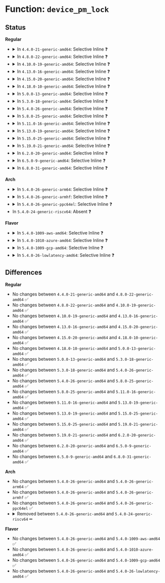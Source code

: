 # Function: <code>device_pm_lock</code>

## Status
<b>Regular</b>
<ul>
<li>
<details>
<summary>In <code>4.4.0-21-generic-amd64</code>: Selective Inline ❓</summary>

```c
void device_pm_lock()
```

```json
{
  "name": "device_pm_lock",
  "collision_type": "Unique Global",
  "inline_type": "Selective",
  "funcs": [
    {
      "addr": 18446744071584449734,
      "name": "device_pm_lock",
      "external": true,
      "loc": "drivers/base/power/main.c:107",
      "file": "drivers/base/power/main.c",
      "inline": "not declared, inlined",
      "caller_inline": [
        "drivers/base/power/main.c:dpm_for_each_dev"
      ],
      "caller_func": [
        "drivers/base/core.c:device_move",
        "drivers/base/dd.c:deferred_probe_work_func",
        "drivers/base/power/trace.c:late_resume_init",
        "drivers/base/power/trace.c:show_trace_dev_match"
      ]
    }
  ],
  "symbols": [
    {
      "addr": 18446744071584455232,
      "name": "device_pm_lock",
      "section": ".text",
      "bind": "STB_GLOBAL",
      "size": 23
    }
  ]
}
```
</details>
</li>
<li>
<details>
<summary>In <code>4.8.0-22-generic-amd64</code>: Selective Inline ❓</summary>

```c
void device_pm_lock()
```

```json
{
  "name": "device_pm_lock",
  "collision_type": "Unique Global",
  "inline_type": "Selective",
  "funcs": [
    {
      "addr": 18446744071584785974,
      "name": "device_pm_lock",
      "external": true,
      "loc": "drivers/base/power/main.c:107",
      "file": "drivers/base/power/main.c",
      "inline": "not declared, inlined",
      "caller_inline": [
        "drivers/base/power/main.c:dpm_for_each_dev"
      ],
      "caller_func": [
        "drivers/base/core.c:device_move",
        "drivers/base/dd.c:deferred_probe_work_func",
        "drivers/base/power/trace.c:late_resume_init",
        "drivers/base/power/trace.c:show_trace_dev_match"
      ]
    }
  ],
  "symbols": [
    {
      "addr": 18446744071584791472,
      "name": "device_pm_lock",
      "section": ".text",
      "bind": "STB_GLOBAL",
      "size": 23
    }
  ]
}
```
</details>
</li>
<li>
<details>
<summary>In <code>4.10.0-19-generic-amd64</code>: Selective Inline ❓</summary>

```c
void device_pm_lock()
```

```json
{
  "name": "device_pm_lock",
  "collision_type": "Unique Global",
  "inline_type": "Selective",
  "funcs": [
    {
      "addr": 18446744071584977638,
      "name": "device_pm_lock",
      "external": true,
      "loc": "drivers/base/power/main.c:107",
      "file": "drivers/base/power/main.c",
      "inline": "not declared, inlined",
      "caller_inline": [
        "drivers/base/power/main.c:dpm_for_each_dev"
      ],
      "caller_func": [
        "drivers/base/core.c:device_move",
        "drivers/base/core.c:device_link_del",
        "drivers/base/core.c:device_link_add",
        "drivers/base/dd.c:deferred_probe_work_func",
        "drivers/base/power/trace.c:late_resume_init",
        "drivers/base/power/trace.c:show_trace_dev_match"
      ]
    }
  ],
  "symbols": [
    {
      "addr": 18446744071584983376,
      "name": "device_pm_lock",
      "section": ".text",
      "bind": "STB_GLOBAL",
      "size": 23
    }
  ]
}
```
</details>
</li>
<li>
<details>
<summary>In <code>4.13.0-16-generic-amd64</code>: Selective Inline ❓</summary>

```c
void device_pm_lock()
```

```json
{
  "name": "device_pm_lock",
  "collision_type": "Unique Global",
  "inline_type": "Selective",
  "funcs": [
    {
      "addr": 18446744071585066358,
      "name": "device_pm_lock",
      "external": true,
      "loc": "drivers/base/power/main.c:108",
      "file": "drivers/base/power/main.c",
      "inline": "not declared, inlined",
      "caller_inline": [],
      "caller_func": [
        "drivers/base/core.c:device_move",
        "drivers/base/core.c:device_link_del",
        "drivers/base/core.c:device_link_add",
        "drivers/base/dd.c:deferred_probe_work_func",
        "drivers/base/power/trace.c:late_resume_init",
        "drivers/base/power/trace.c:show_trace_dev_match"
      ]
    }
  ],
  "symbols": [
    {
      "addr": 18446744071585068272,
      "name": "device_pm_lock",
      "section": ".text",
      "bind": "STB_GLOBAL",
      "size": 23
    }
  ]
}
```
</details>
</li>
<li>
<details>
<summary>In <code>4.15.0-20-generic-amd64</code>: Selective Inline ❓</summary>

```c
void device_pm_lock()
```

```json
{
  "name": "device_pm_lock",
  "collision_type": "Unique Global",
  "inline_type": "Selective",
  "funcs": [
    {
      "addr": 18446744071585486390,
      "name": "device_pm_lock",
      "external": true,
      "loc": "drivers/base/power/main.c:108",
      "file": "drivers/base/power/main.c",
      "inline": "not declared, inlined",
      "caller_inline": [],
      "caller_func": [
        "drivers/base/core.c:device_move",
        "drivers/base/core.c:device_link_del",
        "drivers/base/core.c:device_link_add",
        "drivers/base/dd.c:deferred_probe_work_func",
        "drivers/base/power/trace.c:late_resume_init",
        "drivers/base/power/trace.c:show_trace_dev_match"
      ]
    }
  ],
  "symbols": [
    {
      "addr": 18446744071585491280,
      "name": "device_pm_lock",
      "section": ".text",
      "bind": "STB_GLOBAL",
      "size": 23
    }
  ]
}
```
</details>
</li>
<li>
<details>
<summary>In <code>4.18.0-10-generic-amd64</code>: Selective Inline ❓</summary>

```c
void device_pm_lock()
```

```json
{
  "name": "device_pm_lock",
  "collision_type": "Unique Global",
  "inline_type": "Selective",
  "funcs": [
    {
      "addr": 18446744071585730819,
      "name": "device_pm_lock",
      "external": true,
      "loc": "drivers/base/power/main.c:107",
      "file": "drivers/base/power/main.c",
      "inline": "not declared, inlined",
      "caller_inline": [],
      "caller_func": [
        "drivers/base/core.c:device_move",
        "drivers/base/core.c:device_link_del",
        "drivers/base/core.c:device_pm_move_to_tail",
        "drivers/base/power/trace.c:late_resume_init",
        "drivers/base/power/trace.c:show_trace_dev_match"
      ]
    }
  ],
  "symbols": [
    {
      "addr": 18446744071585735952,
      "name": "device_pm_lock",
      "section": ".text",
      "bind": "STB_GLOBAL",
      "size": 23
    }
  ]
}
```
</details>
</li>
<li>
<details>
<summary>In <code>5.0.0-13-generic-amd64</code>: Selective Inline ❓</summary>

```c
void device_pm_lock()
```

```json
{
  "name": "device_pm_lock",
  "collision_type": "Unique Global",
  "inline_type": "Selective",
  "funcs": [
    {
      "addr": 18446744071585866307,
      "name": "device_pm_lock",
      "external": true,
      "loc": "drivers/base/power/main.c:108",
      "file": "drivers/base/power/main.c",
      "inline": "not declared, inlined",
      "caller_inline": [],
      "caller_func": [
        "drivers/base/core.c:device_move",
        "drivers/base/core.c:device_link_remove",
        "drivers/base/core.c:device_link_del",
        "drivers/base/core.c:device_pm_move_to_tail",
        "drivers/base/power/trace.c:late_resume_init",
        "drivers/base/power/trace.c:show_trace_dev_match"
      ]
    }
  ],
  "symbols": [
    {
      "addr": 18446744071585868672,
      "name": "device_pm_lock",
      "section": ".text",
      "bind": "STB_GLOBAL",
      "size": 23
    }
  ]
}
```
</details>
</li>
<li>
<details>
<summary>In <code>5.3.0-18-generic-amd64</code>: Selective Inline ❓</summary>

```c
void device_pm_lock()
```

```json
{
  "name": "device_pm_lock",
  "collision_type": "Unique Global",
  "inline_type": "Selective",
  "funcs": [
    {
      "addr": 18446744071586100415,
      "name": "device_pm_lock",
      "external": true,
      "loc": "drivers/base/power/main.c:108",
      "file": "drivers/base/power/main.c",
      "inline": "not declared, inlined",
      "caller_inline": [],
      "caller_func": [
        "drivers/base/core.c:device_move",
        "drivers/base/core.c:device_link_remove",
        "drivers/base/core.c:device_link_del",
        "drivers/base/core.c:device_pm_move_to_tail",
        "drivers/base/power/trace.c:late_resume_init",
        "drivers/base/power/trace.c:show_trace_dev_match"
      ]
    }
  ],
  "symbols": [
    {
      "addr": 18446744071586105808,
      "name": "device_pm_lock",
      "section": ".text",
      "bind": "STB_GLOBAL",
      "size": 23
    }
  ]
}
```
</details>
</li>
<li>
<details>
<summary>In <code>5.4.0-26-generic-amd64</code>: Selective Inline ❓</summary>

```c
void device_pm_lock()
```

```json
{
  "name": "device_pm_lock",
  "collision_type": "Unique Global",
  "inline_type": "Selective",
  "funcs": [
    {
      "addr": 18446744071586248063,
      "name": "device_pm_lock",
      "external": true,
      "loc": "drivers/base/power/main.c:108",
      "file": "drivers/base/power/main.c",
      "inline": "not declared, inlined",
      "caller_inline": [],
      "caller_func": [
        "drivers/base/core.c:device_move",
        "drivers/base/core.c:device_link_remove",
        "drivers/base/core.c:device_link_del",
        "drivers/base/core.c:device_link_add",
        "drivers/base/core.c:device_pm_move_to_tail",
        "drivers/base/power/trace.c:late_resume_init",
        "drivers/base/power/trace.c:show_trace_dev_match"
      ]
    }
  ],
  "symbols": [
    {
      "addr": 18446744071586253376,
      "name": "device_pm_lock",
      "section": ".text",
      "bind": "STB_GLOBAL",
      "size": 23
    }
  ]
}
```
</details>
</li>
<li>
<details>
<summary>In <code>5.8.0-25-generic-amd64</code>: Selective Inline ❓</summary>

```c
void device_pm_lock()
```

```json
{
  "name": "device_pm_lock",
  "collision_type": "Unique Global",
  "inline_type": "Selective",
  "funcs": [
    {
      "addr": 18446744071587015391,
      "name": "device_pm_lock",
      "external": true,
      "loc": "drivers/base/power/main.c:112",
      "file": "drivers/base/power/main.c",
      "inline": "not declared, inlined",
      "caller_inline": [],
      "caller_func": [
        "drivers/base/core.c:device_move",
        "drivers/base/core.c:device_link_remove",
        "drivers/base/core.c:device_link_del",
        "drivers/base/core.c:device_link_add",
        "drivers/base/core.c:device_pm_move_to_tail",
        "drivers/base/power/trace.c:late_resume_init",
        "drivers/base/power/trace.c:show_trace_dev_match"
      ]
    }
  ],
  "symbols": [
    {
      "addr": 18446744071587023008,
      "name": "device_pm_lock",
      "section": ".text",
      "bind": "STB_GLOBAL",
      "size": 23
    }
  ]
}
```
</details>
</li>
<li>
<details>
<summary>In <code>5.11.0-16-generic-amd64</code>: Selective Inline ❓</summary>

```c
void device_pm_lock()
```

```json
{
  "name": "device_pm_lock",
  "collision_type": "Unique Global",
  "inline_type": "Selective",
  "funcs": [
    {
      "addr": 18446744071587100047,
      "name": "device_pm_lock",
      "external": true,
      "loc": "drivers/base/power/main.c:112",
      "file": "drivers/base/power/main.c",
      "inline": "not declared, inlined",
      "caller_inline": [],
      "caller_func": [
        "drivers/base/core.c:device_move",
        "drivers/base/core.c:device_link_add",
        "drivers/base/core.c:device_pm_move_to_tail",
        "drivers/base/power/trace.c:late_resume_init",
        "drivers/base/power/trace.c:show_trace_dev_match"
      ]
    }
  ],
  "symbols": [
    {
      "addr": 18446744071587107536,
      "name": "device_pm_lock",
      "section": ".text",
      "bind": "STB_GLOBAL",
      "size": 23
    }
  ]
}
```
</details>
</li>
<li>
<details>
<summary>In <code>5.13.0-19-generic-amd64</code>: Selective Inline ❓</summary>

```c
void device_pm_lock()
```

```json
{
  "name": "device_pm_lock",
  "collision_type": "Unique Global",
  "inline_type": "Selective",
  "funcs": [
    {
      "addr": 18446744071586986351,
      "name": "device_pm_lock",
      "external": true,
      "loc": "drivers/base/power/main.c:113",
      "file": "drivers/base/power/main.c",
      "inline": "not declared, inlined",
      "caller_inline": [],
      "caller_func": [
        "drivers/base/core.c:device_move",
        "drivers/base/core.c:device_link_add",
        "drivers/base/core.c:device_pm_move_to_tail",
        "drivers/base/power/trace.c:late_resume_init",
        "drivers/base/power/trace.c:show_trace_dev_match"
      ]
    }
  ],
  "symbols": [
    {
      "addr": 18446744071586993888,
      "name": "device_pm_lock",
      "section": ".text",
      "bind": "STB_GLOBAL",
      "size": 23
    }
  ]
}
```
</details>
</li>
<li>
<details>
<summary>In <code>5.15.0-25-generic-amd64</code>: Selective Inline ❓</summary>

```c
void device_pm_lock()
```

```json
{
  "name": "device_pm_lock",
  "collision_type": "Unique Global",
  "inline_type": "Selective",
  "funcs": [
    {
      "addr": 18446744071587552527,
      "name": "device_pm_lock",
      "external": true,
      "loc": "drivers/base/power/main.c:113",
      "file": "drivers/base/power/main.c",
      "inline": "not declared, inlined",
      "caller_inline": [],
      "caller_func": [
        "drivers/base/core.c:device_move",
        "drivers/base/core.c:device_link_add",
        "drivers/base/core.c:device_pm_move_to_tail",
        "drivers/base/power/trace.c:late_resume_init",
        "drivers/base/power/trace.c:show_trace_dev_match"
      ]
    }
  ],
  "symbols": [
    {
      "addr": 18446744071587560032,
      "name": "device_pm_lock",
      "section": ".text",
      "bind": "STB_GLOBAL",
      "size": 23
    }
  ]
}
```
</details>
</li>
<li>
<details>
<summary>In <code>5.19.0-21-generic-amd64</code>: Selective Inline ❓</summary>

```c
void device_pm_lock()
```

```json
{
  "name": "device_pm_lock",
  "collision_type": "Unique Global",
  "inline_type": "Selective",
  "funcs": [
    {
      "addr": 18446744071588885903,
      "name": "device_pm_lock",
      "external": true,
      "loc": "drivers/base/power/main.c:112",
      "file": "drivers/base/power/main.c",
      "inline": "not declared, inlined",
      "caller_inline": [],
      "caller_func": [
        "drivers/base/core.c:device_move",
        "drivers/base/core.c:device_link_add",
        "drivers/base/core.c:device_pm_move_to_tail",
        "drivers/base/power/trace.c:late_resume_init",
        "drivers/base/power/trace.c:show_trace_dev_match"
      ]
    }
  ],
  "symbols": [
    {
      "addr": 18446744071588893472,
      "name": "device_pm_lock",
      "section": ".text",
      "bind": "STB_GLOBAL",
      "size": 29
    }
  ]
}
```
</details>
</li>
<li>
<details>
<summary>In <code>6.2.0-20-generic-amd64</code>: Selective Inline ❓</summary>

```c
void device_pm_lock()
```

```json
{
  "name": "device_pm_lock",
  "collision_type": "Unique Global",
  "inline_type": "Selective",
  "funcs": [
    {
      "addr": 18446744071590395055,
      "name": "device_pm_lock",
      "external": true,
      "loc": "drivers/base/power/main.c:112",
      "file": "drivers/base/power/main.c",
      "inline": "not declared, inlined",
      "caller_inline": [],
      "caller_func": [
        "drivers/base/core.c:device_move",
        "drivers/base/core.c:device_link_add",
        "drivers/base/core.c:device_link_add",
        "drivers/base/core.c:device_pm_move_to_tail",
        "drivers/base/power/trace.c:late_resume_init",
        "drivers/base/power/trace.c:show_trace_dev_match"
      ]
    }
  ],
  "symbols": [
    {
      "addr": 18446744071590403600,
      "name": "device_pm_lock",
      "section": ".text",
      "bind": "STB_GLOBAL",
      "size": 29
    }
  ]
}
```
</details>
</li>
<li>
<details>
<summary>In <code>6.5.0-9-generic-amd64</code>: Selective Inline ❓</summary>

```c
void device_pm_lock()
```

```json
{
  "name": "device_pm_lock",
  "collision_type": "Unique Global",
  "inline_type": "Selective",
  "funcs": [
    {
      "addr": 18446744071590714639,
      "name": "device_pm_lock",
      "external": true,
      "loc": "drivers/base/power/main.c:112",
      "file": "drivers/base/power/main.c",
      "inline": "not declared, inlined",
      "caller_inline": [],
      "caller_func": [
        "drivers/base/core.c:device_move",
        "drivers/base/core.c:device_link_add",
        "drivers/base/core.c:device_link_add",
        "drivers/base/core.c:device_link_add",
        "drivers/base/core.c:device_pm_move_to_tail",
        "drivers/base/power/trace.c:late_resume_init",
        "drivers/base/power/trace.c:show_trace_dev_match"
      ]
    }
  ],
  "symbols": [
    {
      "addr": 18446744071590723104,
      "name": "device_pm_lock",
      "section": ".text",
      "bind": "STB_GLOBAL",
      "size": 29
    }
  ]
}
```
</details>
</li>
<li>
<details>
<summary>In <code>6.8.0-31-generic-amd64</code>: Selective Inline ❓</summary>

```c
void device_pm_lock()
```

```json
{
  "name": "device_pm_lock",
  "collision_type": "Unique Global",
  "inline_type": "Selective",
  "funcs": [
    {
      "addr": 18446744071591076607,
      "name": "device_pm_lock",
      "external": true,
      "loc": "drivers/base/power/main.c:112",
      "file": "drivers/base/power/main.c",
      "inline": "not declared, inlined",
      "caller_inline": [],
      "caller_func": [
        "drivers/base/core.c:device_move",
        "drivers/base/core.c:device_link_add",
        "drivers/base/core.c:device_link_add",
        "drivers/base/core.c:device_link_add",
        "drivers/base/core.c:device_pm_move_to_tail",
        "drivers/base/power/trace.c:late_resume_init",
        "drivers/base/power/trace.c:show_trace_dev_match"
      ]
    }
  ],
  "symbols": [
    {
      "addr": 18446744071591085424,
      "name": "device_pm_lock",
      "section": ".text",
      "bind": "STB_GLOBAL",
      "size": 29
    }
  ]
}
```
</details>
</li>
</ul>
<b>Arch</b>
<ul>
<li>
<details>
<summary>In <code>5.4.0-26-generic-arm64</code>: Selective Inline ❓</summary>

```c
void device_pm_lock()
```

```json
{
  "name": "device_pm_lock",
  "collision_type": "Unique Global",
  "inline_type": "Selective",
  "funcs": [
    {
      "addr": 18446603336499067908,
      "name": "device_pm_lock",
      "external": true,
      "loc": "drivers/base/power/main.c:108",
      "file": "drivers/base/power/main.c",
      "inline": "not declared, inlined",
      "caller_inline": [],
      "caller_func": [
        "drivers/base/core.c:device_move",
        "drivers/base/core.c:device_link_remove",
        "drivers/base/core.c:device_link_del",
        "drivers/base/core.c:device_link_add",
        "drivers/base/core.c:device_pm_move_to_tail"
      ]
    }
  ],
  "symbols": [
    {
      "addr": 18446603336499073616,
      "name": "device_pm_lock",
      "section": ".text",
      "bind": "STB_GLOBAL",
      "size": 36
    }
  ]
}
```
</details>
</li>
<li>
<details>
<summary>In <code>5.4.0-26-generic-armhf</code>: Selective Inline ❓</summary>

```c
void device_pm_lock()
```

```json
{
  "name": "device_pm_lock",
  "collision_type": "Unique Global",
  "inline_type": "Selective",
  "funcs": [
    {
      "addr": 3231624044,
      "name": "device_pm_lock",
      "external": true,
      "loc": "drivers/base/power/main.c:108",
      "file": "drivers/base/power/main.c",
      "inline": "not declared, inlined",
      "caller_inline": [],
      "caller_func": [
        "drivers/base/core.c:device_move",
        "drivers/base/core.c:device_link_remove",
        "drivers/base/core.c:device_link_del",
        "drivers/base/core.c:device_link_add",
        "drivers/base/core.c:device_pm_move_to_tail"
      ]
    }
  ],
  "symbols": [
    {
      "addr": 3231626304,
      "name": "device_pm_lock",
      "section": ".text",
      "bind": "STB_GLOBAL",
      "size": 36
    }
  ]
}
```
</details>
</li>
<li>
<details>
<summary>In <code>5.4.0-26-generic-ppc64el</code>: Selective Inline ❓</summary>

```c
void device_pm_lock()
```

```json
{
  "name": "device_pm_lock",
  "collision_type": "Unique Global",
  "inline_type": "Selective",
  "funcs": [
    {
      "addr": 13835058055292243908,
      "name": "device_pm_lock",
      "external": true,
      "loc": "drivers/base/power/main.c:108",
      "file": "drivers/base/power/main.c",
      "inline": "not declared, inlined",
      "caller_inline": [],
      "caller_func": [
        "drivers/base/core.c:device_move",
        "drivers/base/core.c:device_link_remove",
        "drivers/base/core.c:device_link_del",
        "drivers/base/core.c:device_link_add",
        "drivers/base/core.c:device_pm_move_to_tail"
      ]
    }
  ],
  "symbols": [
    {
      "addr": 13835058055292251632,
      "name": "device_pm_lock",
      "section": ".text",
      "bind": "STB_GLOBAL",
      "size": 60
    }
  ]
}
```
</details>
</li>
<li>
In <code>5.4.0-24-generic-riscv64</code>: Absent ❓
</li>
</ul>
<b>Flavor</b>
<ul>
<li>
<details>
<summary>In <code>5.4.0-1009-aws-amd64</code>: Selective Inline ❓</summary>

```c
void device_pm_lock()
```

```json
{
  "name": "device_pm_lock",
  "collision_type": "Unique Global",
  "inline_type": "Selective",
  "funcs": [
    {
      "addr": 18446744071586009791,
      "name": "device_pm_lock",
      "external": true,
      "loc": "drivers/base/power/main.c:108",
      "file": "drivers/base/power/main.c",
      "inline": "not declared, inlined",
      "caller_inline": [],
      "caller_func": [
        "drivers/base/core.c:device_move",
        "drivers/base/core.c:device_link_remove",
        "drivers/base/core.c:device_link_del",
        "drivers/base/core.c:device_link_add",
        "drivers/base/core.c:device_pm_move_to_tail",
        "drivers/base/power/trace.c:late_resume_init",
        "drivers/base/power/trace.c:show_trace_dev_match"
      ]
    }
  ],
  "symbols": [
    {
      "addr": 18446744071586016704,
      "name": "device_pm_lock",
      "section": ".text",
      "bind": "STB_GLOBAL",
      "size": 23
    }
  ]
}
```
</details>
</li>
<li>
<details>
<summary>In <code>5.4.0-1010-azure-amd64</code>: Selective Inline ❓</summary>

```c
void device_pm_lock()
```

```json
{
  "name": "device_pm_lock",
  "collision_type": "Unique Global",
  "inline_type": "Selective",
  "funcs": [
    {
      "addr": 18446744071585857391,
      "name": "device_pm_lock",
      "external": true,
      "loc": "drivers/base/power/main.c:108",
      "file": "drivers/base/power/main.c",
      "inline": "not declared, inlined",
      "caller_inline": [],
      "caller_func": [
        "drivers/base/core.c:device_move",
        "drivers/base/core.c:device_link_remove",
        "drivers/base/core.c:device_link_del",
        "drivers/base/core.c:device_link_add",
        "drivers/base/core.c:device_pm_move_to_tail",
        "drivers/base/power/trace.c:late_resume_init",
        "drivers/base/power/trace.c:show_trace_dev_match"
      ]
    }
  ],
  "symbols": [
    {
      "addr": 18446744071585862688,
      "name": "device_pm_lock",
      "section": ".text",
      "bind": "STB_GLOBAL",
      "size": 23
    }
  ]
}
```
</details>
</li>
<li>
<details>
<summary>In <code>5.4.0-1009-gcp-amd64</code>: Selective Inline ❓</summary>

```c
void device_pm_lock()
```

```json
{
  "name": "device_pm_lock",
  "collision_type": "Unique Global",
  "inline_type": "Selective",
  "funcs": [
    {
      "addr": 18446744071586198079,
      "name": "device_pm_lock",
      "external": true,
      "loc": "drivers/base/power/main.c:108",
      "file": "drivers/base/power/main.c",
      "inline": "not declared, inlined",
      "caller_inline": [],
      "caller_func": [
        "drivers/base/core.c:device_move",
        "drivers/base/core.c:device_link_remove",
        "drivers/base/core.c:device_link_del",
        "drivers/base/core.c:device_link_add",
        "drivers/base/core.c:device_pm_move_to_tail",
        "drivers/base/power/trace.c:late_resume_init",
        "drivers/base/power/trace.c:show_trace_dev_match"
      ]
    }
  ],
  "symbols": [
    {
      "addr": 18446744071586203392,
      "name": "device_pm_lock",
      "section": ".text",
      "bind": "STB_GLOBAL",
      "size": 23
    }
  ]
}
```
</details>
</li>
<li>
<details>
<summary>In <code>5.4.0-26-lowlatency-amd64</code>: Selective Inline ❓</summary>

```c
void device_pm_lock()
```

```json
{
  "name": "device_pm_lock",
  "collision_type": "Unique Global",
  "inline_type": "Selective",
  "funcs": [
    {
      "addr": 18446744071586306751,
      "name": "device_pm_lock",
      "external": true,
      "loc": "drivers/base/power/main.c:108",
      "file": "drivers/base/power/main.c",
      "inline": "not declared, inlined",
      "caller_inline": [],
      "caller_func": [
        "drivers/base/core.c:device_move",
        "drivers/base/core.c:device_link_remove",
        "drivers/base/core.c:device_link_del",
        "drivers/base/core.c:device_link_add",
        "drivers/base/core.c:device_pm_move_to_tail",
        "drivers/base/power/trace.c:late_resume_init",
        "drivers/base/power/trace.c:show_trace_dev_match"
      ]
    }
  ],
  "symbols": [
    {
      "addr": 18446744071586312048,
      "name": "device_pm_lock",
      "section": ".text",
      "bind": "STB_GLOBAL",
      "size": 23
    }
  ]
}
```
</details>
</li>
</ul>

## Differences
<b>Regular</b>
<ul>
<li>
No changes between <code>4.4.0-21-generic-amd64</code> and <code>4.8.0-22-generic-amd64</code> ✅
</li>
<li>
No changes between <code>4.8.0-22-generic-amd64</code> and <code>4.10.0-19-generic-amd64</code> ✅
</li>
<li>
No changes between <code>4.10.0-19-generic-amd64</code> and <code>4.13.0-16-generic-amd64</code> ✅
</li>
<li>
No changes between <code>4.13.0-16-generic-amd64</code> and <code>4.15.0-20-generic-amd64</code> ✅
</li>
<li>
No changes between <code>4.15.0-20-generic-amd64</code> and <code>4.18.0-10-generic-amd64</code> ✅
</li>
<li>
No changes between <code>4.18.0-10-generic-amd64</code> and <code>5.0.0-13-generic-amd64</code> ✅
</li>
<li>
No changes between <code>5.0.0-13-generic-amd64</code> and <code>5.3.0-18-generic-amd64</code> ✅
</li>
<li>
No changes between <code>5.3.0-18-generic-amd64</code> and <code>5.4.0-26-generic-amd64</code> ✅
</li>
<li>
No changes between <code>5.4.0-26-generic-amd64</code> and <code>5.8.0-25-generic-amd64</code> ✅
</li>
<li>
No changes between <code>5.8.0-25-generic-amd64</code> and <code>5.11.0-16-generic-amd64</code> ✅
</li>
<li>
No changes between <code>5.11.0-16-generic-amd64</code> and <code>5.13.0-19-generic-amd64</code> ✅
</li>
<li>
No changes between <code>5.13.0-19-generic-amd64</code> and <code>5.15.0-25-generic-amd64</code> ✅
</li>
<li>
No changes between <code>5.15.0-25-generic-amd64</code> and <code>5.19.0-21-generic-amd64</code> ✅
</li>
<li>
No changes between <code>5.19.0-21-generic-amd64</code> and <code>6.2.0-20-generic-amd64</code> ✅
</li>
<li>
No changes between <code>6.2.0-20-generic-amd64</code> and <code>6.5.0-9-generic-amd64</code> ✅
</li>
<li>
No changes between <code>6.5.0-9-generic-amd64</code> and <code>6.8.0-31-generic-amd64</code> ✅
</li>
</ul>
<b>Arch</b>
<ul>
<li>
No changes between <code>5.4.0-26-generic-amd64</code> and <code>5.4.0-26-generic-arm64</code> ✅
</li>
<li>
No changes between <code>5.4.0-26-generic-amd64</code> and <code>5.4.0-26-generic-armhf</code> ✅
</li>
<li>
No changes between <code>5.4.0-26-generic-amd64</code> and <code>5.4.0-26-generic-ppc64el</code> ✅
</li>
<li>
<details>
<summary>Removed between <code>5.4.0-26-generic-amd64</code> and <code>5.4.0-24-generic-riscv64</code> ➖</summary>

```c
void device_pm_lock()
```
</details>
</li>
</ul>
<b>Flavor</b>
<ul>
<li>
No changes between <code>5.4.0-26-generic-amd64</code> and <code>5.4.0-1009-aws-amd64</code> ✅
</li>
<li>
No changes between <code>5.4.0-26-generic-amd64</code> and <code>5.4.0-1010-azure-amd64</code> ✅
</li>
<li>
No changes between <code>5.4.0-26-generic-amd64</code> and <code>5.4.0-1009-gcp-amd64</code> ✅
</li>
<li>
No changes between <code>5.4.0-26-generic-amd64</code> and <code>5.4.0-26-lowlatency-amd64</code> ✅
</li>
</ul>
